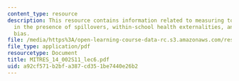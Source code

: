 ```yaml
---
content_type: resource
description: This resource contains information related to measuring total impact
  in the presence of spillovers, within-school health externalities, and sample selection
  bias.
file: /media/https%3A/open-learning-course-data-rc.s3.amazonaws.com/res-14-002-abdul-latif-jameel-poverty-action-lab-executive-training-evaluating-social-programs-2011-spring-2011/a92cf571b2bfa387cd351be7440e26b2_MITRES_14_002S11_lec6.pdf
file_type: application/pdf
resourcetype: Document
title: MITRES_14_002S11_lec6.pdf
uid: a92cf571-b2bf-a387-cd35-1be7440e26b2
---
```

